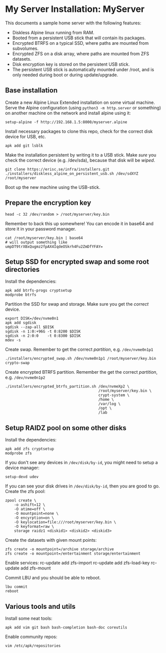 My Server Installation: MyServer
================================
This documents a sample home server with the following features:

- Diskless Alpine linux running from RAM.
- Booted from a persistent USB stick that will contain its packages.
- Encrypted BTRFS on a typical SSD, where paths are mounted from subvolumes.
- Encrypted ZFS on a disk array, where paths are mounted from ZFS datasets.
- Disk encryption key is stored on the persistent USB stick.
- The persistent USB stick is automatically mounted under /root, and is only
  needed during boot or during update/upgrade.

Base installation
-----------------
Create a new Alpine Linux Extended installation on some virtual machine. Serve
the Alpine configuration (using `python3 -m http.server` or something) on
another machine on the network and install alpine using it:

    setup-alpine -f http://192.168.1.5:8000/myserver.alpine

Install necessary packages to clone this repo, check for the correct disk device
for USB, etc.

    apk add git lsblk

Make the installation persistent by writing it to a USB stick. Make *sure* you
check the correct device (e.g. /dev/sda), because that disk will be _wiped_.

    git clone https://erisc.se/infra/installers.git
    ./installers/diskless_alpine_on_persistent_usb.sh /dev/sdXYZ /root/myserver

Boot up the new machine using the USB-stick.

Prepare the encryption key
--------------------------

    head -c 32 /dev/random > /root/myserver/key.bin

Remember to back this up somewhere! You can encode it in base64 and store it in
your password manager.

    cat /root/myserver/key.bin | base64
    # will output something like umpDT9trXBxQugmz2fpAX4IqdeOSkrh4Fu2ZmDfYFAY=


Setup SSD for encrypted swap and some root directories
------------------------------------------------------
Install the dependencies:

    apk add btrfs-progs cryptsetup
    modprobe btrfs

Partition the SSD for swap and storage. Make sure you get the _correct_ device.

    export DISK=/dev/nvme0n1
    apk add sgdisk
    sgdisk --zap-all $DISK
    sgdisk -n 1:0:+96G -t 0:8200 $DISK
    sgdisk -n 2:0:0    -t 0:8300 $DISK
    mdev -s

Create swap. Remember to get the correct _partition_, e.g. `/dev/nvme0n1p1`

    ./installers/encrypted_swap.sh /dev/nvme0n1p1 /root/myserver/key.bin crypto-swap

Create encrypted BTRFS partition. Remember the get the correct _partition_, e.g.
`/dev/nvme0n1p2`

    ./installers/encrypted_btrfs_partition.sh /dev/nvmeXp2 \
                                              /root/myserver/key.bin \
                                              crypt-system \
                                              /home \
                                              /var/log \
                                              /opt \
                                              /lab

Setup RAIDZ pool on some other disks
------------------------------------
Install the dependencies:

    apk add zfs cryptsetup
    modprobe zfs

If you don't see any devices in `/dev/disk/by-id`, you might need to setup a
device manager:

    setup-devd udev

If you can see your disk drives in `/dev/disk/by-id`, then you are good to go.
Create the zfs pool:

    zpool create \
        -o ashift=12 \
        -O atime=off \
        -O mountpoint=none \
        -O encyrption=on \
        -O keylocation=file:///root/myserver/key.bin \
        -O keyformat=raw \
        storage raidz1 <diskid1> <diskid2> <diskid3>

Create the datasets with given mount points:

    zfs create -o mountpoint=/archive storage/archive
    zfs create -o mountpoint=/entertainment storage/entertainment

Enable services:
    rc-update add zfs-import
    rc-update add zfs-load-key
    rc-update add zfs-mount

Commit LBU and you should be able to reboot.

    lbu commit
    reboot


Various tools and utils
-----------------------

Install some neat tools:

    apk add vim git bash bash-completion bash-doc coreutils

Enable community repos:

    vim /etc/apk/repositories

